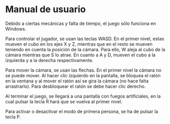 # Manual de usuario
Debido a ciertas mecánicas y falta de tiempo, el juego sólo funciona en Windows.

Para controlar el jugador, se usan las teclas WASD. En el primer nivel, estas mueven el cubo en los ejes X y Z, mientras que en el resto se mueven teniendo en cuenta la posición de la cámara. Para ello, W aleja al cubo de la cámara mientras que S lo atrae. En cuanto a A y D, mueven el cubo a la izquierda y a la derecha respectivamente.

Para mover la cámara, se usan las flechas. En el primer nivel la cámara no se puede mover.
Al hacer clic izquierdo en la pantalla, se bloquea el ratón en la ventana y al mover el ratón así se gira la cámara (no hace falta arrastrarlo). Para desbloquear el ratón se debe hacer clic derecho.

Al terminar el juego, se llegará a una pantalla con fuegos artificiales, en la cual pulsar la tecla R hará que se vuelva al primer nivel.

Para activar o desactivar el modo de primera persona, se ha de pulsar la tecla P.
